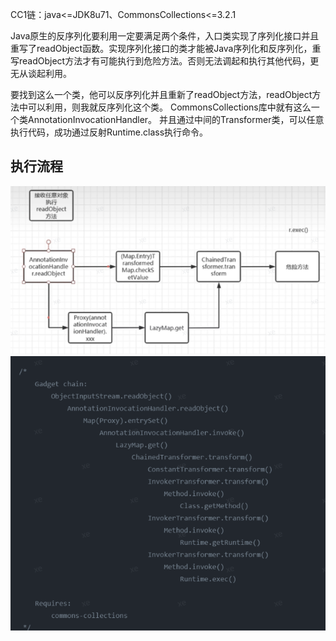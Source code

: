 CC1链：java<=JDK8u71、CommonsCollections<=3.2.1

Java原生的反序列化要利用一定要满足两个条件，入口类实现了序列化接口并且重写了readObject函数。实现序列化接口的类才能被Java序列化和反序列化，重写readObject方法才有可能执行到危险方法。否则无法调起和执行其他代码，更无从谈起利用。

要找到这么一个类，他可以反序列化并且重新了readObject方法，readObject方法中可以利用，则我就反序列化这个类。
CommonsCollections库中就有这么一个类AnnotationInvocationHandler。
并且通过中间的Transformer类，可以任意执行代码，成功通过反射Runtime.class执行命令。
## **执行流程**
![](.topwrite/assets/image_1727054486304.png)
![](.topwrite/assets/image_1727054525365.png)



